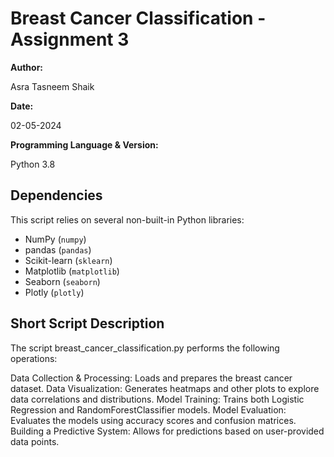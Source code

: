 # Breast Cancer Classification - Assignment 3

**Author:** 

Asra Tasneem Shaik  

**Date:** 

02-05-2024

**Programming Language & Version:** 

Python 3.8  

## Dependencies

This script relies on several non-built-in Python libraries:
- NumPy (`numpy`)
- pandas (`pandas`)
- Scikit-learn (`sklearn`)
- Matplotlib (`matplotlib`)
- Seaborn (`seaborn`)
- Plotly (`plotly`)

## Short Script Description

The script breast_cancer_classification.py performs the following operations:

Data Collection & Processing: Loads and prepares the breast cancer dataset.
Data Visualization: Generates heatmaps and other plots to explore data correlations and distributions.
Model Training: Trains both Logistic Regression and RandomForestClassifier models.
Model Evaluation: Evaluates the models using accuracy scores and confusion matrices.
Building a Predictive System: Allows for predictions based on user-provided data points.
